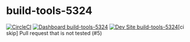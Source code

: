 # build-tools-5324

[![CircleCI](https://circleci.com/gh/pantheon-ci-bot/build-tools-5324.svg?style=shield)](https://circleci.com/gh/pantheon-ci-bot/build-tools-5324)
[![Dashboard build-tools-5324](https://img.shields.io/badge/dashboard-build_tools_5324-yellow.svg)](https://dashboard.pantheon.io/sites/84c5e1a2-0d46-4345-8826-fb617e97a25e#dev/code)
[![Dev Site build-tools-5324](https://img.shields.io/badge/site-build_tools_5324-blue.svg)](http://dev-build-tools-5324.pantheonsite.io/)[ci skip] Pull request that is not tested (#5)
